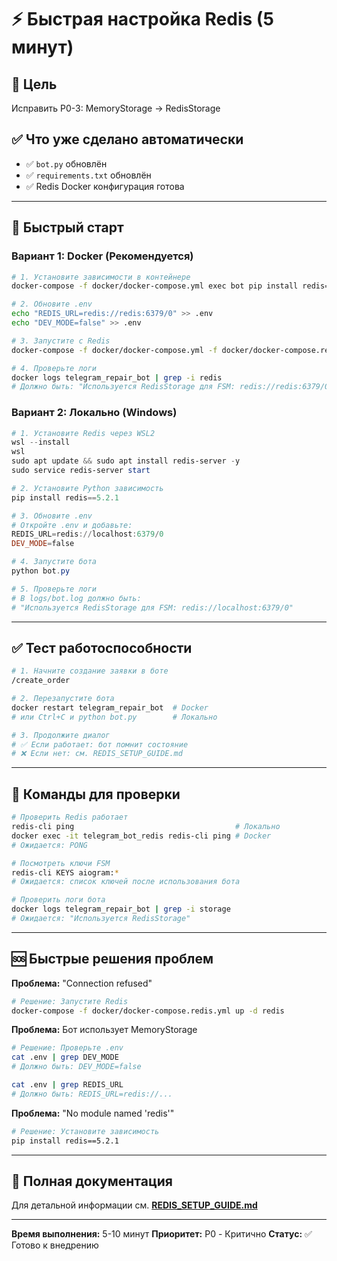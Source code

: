 # ⚡ Быстрая настройка Redis (5 минут)

## 🎯 Цель
Исправить P0-3: MemoryStorage → RedisStorage

## ✅ Что уже сделано автоматически
- ✅ `bot.py` обновлён
- ✅ `requirements.txt` обновлён
- ✅ Redis Docker конфигурация готова

---

## 🚀 Быстрый старт

### Вариант 1: Docker (Рекомендуется)

```bash
# 1. Установите зависимости в контейнере
docker-compose -f docker/docker-compose.yml exec bot pip install redis==5.2.1

# 2. Обновите .env
echo "REDIS_URL=redis://redis:6379/0" >> .env
echo "DEV_MODE=false" >> .env

# 3. Запустите с Redis
docker-compose -f docker/docker-compose.yml -f docker/docker-compose.redis.yml up -d --build

# 4. Проверьте логи
docker logs telegram_repair_bot | grep -i redis
# Должно быть: "Используется RedisStorage для FSM: redis://redis:6379/0"
```

### Вариант 2: Локально (Windows)

```powershell
# 1. Установите Redis через WSL2
wsl --install
wsl
sudo apt update && sudo apt install redis-server -y
sudo service redis-server start

# 2. Установите Python зависимость
pip install redis==5.2.1

# 3. Обновите .env
# Откройте .env и добавьте:
REDIS_URL=redis://localhost:6379/0
DEV_MODE=false

# 4. Запустите бота
python bot.py

# 5. Проверьте логи
# В logs/bot.log должно быть:
# "Используется RedisStorage для FSM: redis://localhost:6379/0"
```

---

## ✅ Тест работоспособности

```bash
# 1. Начните создание заявки в боте
/create_order

# 2. Перезапустите бота
docker restart telegram_repair_bot  # Docker
# или Ctrl+C и python bot.py        # Локально

# 3. Продолжите диалог
# ✅ Если работает: бот помнит состояние
# ❌ Если нет: см. REDIS_SETUP_GUIDE.md
```

---

## 🔧 Команды для проверки

```bash
# Проверить Redis работает
redis-cli ping                                    # Локально
docker exec -it telegram_bot_redis redis-cli ping # Docker
# Ожидается: PONG

# Посмотреть ключи FSM
redis-cli KEYS aiogram:*
# Ожидается: список ключей после использования бота

# Проверить логи бота
docker logs telegram_repair_bot | grep -i storage
# Ожидается: "Используется RedisStorage"
```

---

## 🆘 Быстрые решения проблем

**Проблема:** "Connection refused"
```bash
# Решение: Запустите Redis
docker-compose -f docker/docker-compose.redis.yml up -d redis
```

**Проблема:** Бот использует MemoryStorage
```bash
# Решение: Проверьте .env
cat .env | grep DEV_MODE
# Должно быть: DEV_MODE=false

cat .env | grep REDIS_URL
# Должно быть: REDIS_URL=redis://...
```

**Проблема:** "No module named 'redis'"
```bash
# Решение: Установите зависимость
pip install redis==5.2.1
```

---

## 📄 Полная документация

Для детальной информации см. **[REDIS_SETUP_GUIDE.md](REDIS_SETUP_GUIDE.md)**

---

**Время выполнения:** 5-10 минут
**Приоритет:** P0 - Критично
**Статус:** ✅ Готово к внедрению

